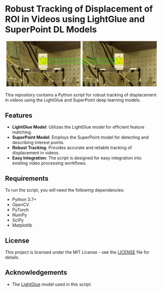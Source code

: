 
# Robust Tracking of Displacement of ROI in Videos using LightGlue and SuperPoint DL Models

![Tracker](tracker.png)

This repository contains a Python script for robust tracking of displacement in videos using the LightGlue and SuperPoint deep learning models.
## Features

- **LightGlue Model**: Utilizes the LightGlue model for efficient feature matching.
- **SuperPoint Model**: Employs the SuperPoint model for detecting and describing interest points.
- **Robust Tracking**: Provides accurate and reliable tracking of displacement in videos.
- **Easy Integration**: The script is designed for easy integration into existing video processing workflows.

## Requirements

To run the script, you will need the following dependencies:

- Python 3.7+
- OpenCV
- PyTorch
- NumPy
- SciPy
- Matplotlib

## License

This project is licensed under the MIT License - see the [LICENSE](LICENSE) file for details.

## Acknowledgements

- The [LightGlue](https://github.com/cvg/LightGlue) model used in this script.
